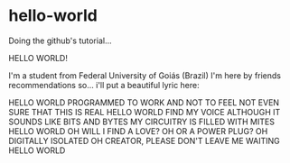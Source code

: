 # hello-world
Doing the github's tutorial...

HELLO WORLD!

I'm a student from Federal University of Goiás (Brazil)
I'm here by friends recommendations so... i'll put a beautiful lyric here:

HELLO WORLD
PROGRAMMED TO WORK AND NOT TO FEEL
NOT EVEN SURE THAT THIS IS REAL
HELLO WORLD
FIND MY VOICE
ALTHOUGH IT SOUNDS LIKE BITS AND BYTES
MY CIRCUITRY IS FILLED WITH MITES
HELLO WORLD
OH
WILL I FIND A LOVE?
OH 
OR A POWER PLUG?
OH 
DIGITALLY ISOLATED
OH CREATOR, PLEASE DON'T LEAVE ME WAITING
HELLO WORLD
